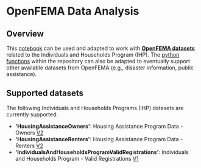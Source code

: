 # OpenFEMA Data Analysis

## Overview

This [notebook](/get_openfema_data.ipynb) can be used and adapted to work with [**OpenFEMA datasets**](https://www.fema.gov/about/openfema/data-sets) related to the  Individuals and Households Program (IHP). The [python functions](/query.py) within the repository can also be adapted to eventually support other available datasets from OpenFEMA (e.g., disaster information, public assistance).

## Supported datasets

The following Individuals and Households Programs (IHP) datasets are currently supported:
* **'HousingAssistanceOwners'**: Housing Assistance Program Data - Owners [V2](https://www.fema.gov/openfema-data-page/housing-assistance-program-data-owners-v2)
* **'HousingAssistanceRenters'**: Housing Assistance Program Data - Renters [V2](https://www.fema.gov/openfema-data-page/housing-assistance-program-data-renters-v2)
* **'IndividualsAndHouseholdsProgramValidRegistrations'**: Individuals and Households Program - Valid Registrations [V1](https://www.fema.gov/openfema-data-page/individuals-and-households-program-valid-registrations-v1)